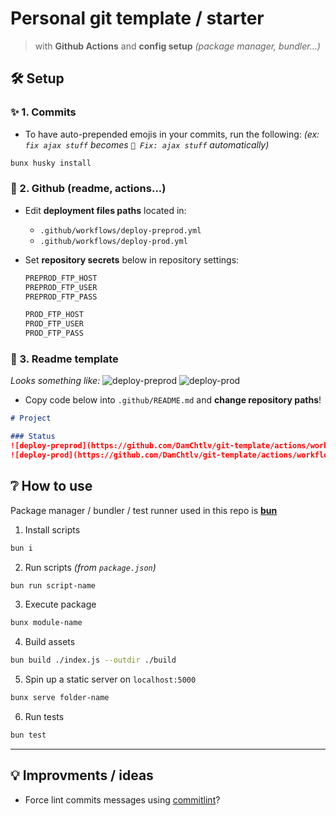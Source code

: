 # Personal git template / starter
> with **Github Actions** and **config setup** _(package manager, bundler...)_

## 🛠 Setup

### ✨ 1. Commits
- To have auto-prepended emojis in your commits, run the following:
_(ex: `fix ajax stuff` becomes `🐛 Fix: ajax stuff` automatically)_
```sh
bunx husky install
```

### 🤖 2. Github (readme, actions...)
- Edit **deployment files paths** located in:
  - `.github/workflows/deploy-preprod.yml`
  - `.github/workflows/deploy-prod.yml`

- Set **repository secrets** below in repository settings:
  ```sh
  PREPROD_FTP_HOST
  PREPROD_FTP_USER
  PREPROD_FTP_PASS

  PROD_FTP_HOST
  PROD_FTP_USER
  PROD_FTP_PASS
  ```

### 📖 3. Readme template
_Looks something like:_
![deploy-preprod](https://github.com/DamChtlv/git-template/actions/workflows/deploy-preprod.yml/badge.svg?branch=release/preprod)
![deploy-prod](https://github.com/DamChtlv/git-template/actions/workflows/deploy-prod.yml/badge.svg?branch=release/prod)
- Copy code below into `.github/README.md` and **change repository paths**!
```md
# Project

### Status
![deploy-preprod](https://github.com/DamChtlv/git-template/actions/workflows/deploy-preprod.yml/badge.svg?branch=release/preprod)
![deploy-prod](https://github.com/DamChtlv/git-template/actions/workflows/deploy-prod.yml/badge.svg?branch=release/prod)
```

## ❔ How to use
Package manager / bundler / test runner used in this repo is **[bun](https://github.com/oven-sh/bun)**

1. Install scripts
```sh
bun i
```

2. Run scripts _(from `package.json`)_
```sh
bun run script-name
```

3. Execute package
```sh
bunx module-name
```

4. Build assets
```sh
bun build ./index.js --outdir ./build
```

5. Spin up a static server on `localhost:5000`
```sh
bunx serve folder-name
```

6. Run tests
```sh
bun test
```
---

## 💡 Improvments / ideas
- Force lint commits messages using [commitlint](https://github.com/conventional-changelog/commitlint#what-is-commitlint)?
